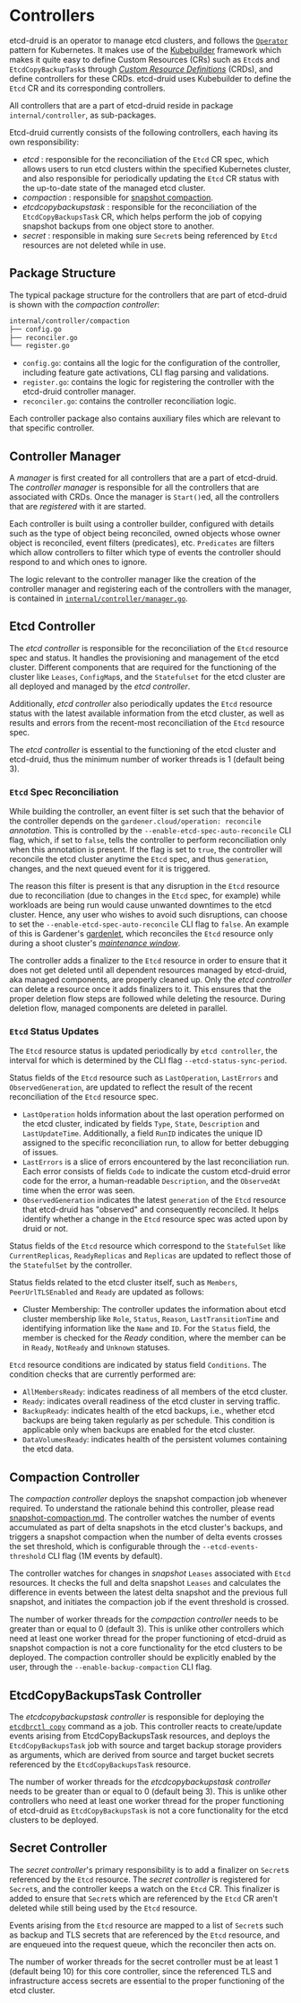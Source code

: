 # Controllers

etcd-druid is an operator to manage etcd clusters, and follows the [`Operator`](https://kubernetes.io/docs/concepts/extend-kubernetes/operator/) pattern for Kubernetes.
It makes use of the [Kubebuilder](https://github.com/kubernetes-sigs/kubebuilder) framework which makes it quite easy to define Custom Resources (CRs) such as `Etcd`s and `EtcdCopyBackupTask`s through [*Custom Resource Definitions*](https://kubernetes.io/docs/tasks/extend-kubernetes/custom-resources/custom-resource-definitions/) (CRDs), and define controllers for these CRDs.
etcd-druid uses Kubebuilder to define the `Etcd` CR and its corresponding controllers.

All controllers that are a part of etcd-druid reside in package `internal/controller`, as sub-packages.

Etcd-druid currently consists of the following controllers, each having its own responsibility:

- *etcd* : responsible for the reconciliation of the `Etcd` CR spec, which allows users to run etcd clusters within the specified Kubernetes cluster, and also responsible for periodically updating the `Etcd` CR status with the up-to-date state of the managed etcd cluster.
- *compaction* : responsible for [snapshot compaction](/docs/proposals/02-snapshot-compaction.md).
- *etcdcopybackupstask* : responsible for the reconciliation of the `EtcdCopyBackupsTask` CR, which helps perform the job of copying snapshot backups from one object store to another.
- *secret* : responsible in making sure `Secret`s being referenced by `Etcd` resources are not deleted while in use.

## Package Structure

The typical package structure for the controllers that are part of etcd-druid is shown with the *compaction controller*:

``` bash
internal/controller/compaction
├── config.go
├── reconciler.go
└── register.go
```

- `config.go`: contains all the logic for the configuration of the controller, including feature gate activations, CLI flag parsing and validations.
- `register.go`: contains the logic for registering the controller with the etcd-druid controller manager.
- `reconciler.go`: contains the controller reconciliation logic.

Each controller package also contains auxiliary files which are relevant to that specific controller.

## Controller Manager

A *manager* is first created for all controllers that are a part of etcd-druid.
The *controller manager* is responsible for all the controllers that are associated with CRDs.
Once the manager is `Start()`ed, all the controllers that are *registered* with it are started.  

Each controller is built using a controller builder, configured with details such as the type of object being reconciled, owned objects whose owner object is reconciled, event filters (predicates), etc. `Predicates` are filters which allow controllers to filter which type of events the controller should respond to and which ones to ignore.

The logic relevant to the controller manager like the creation of the controller manager and registering each of the controllers with the manager, is contained in [`internal/controller/manager.go`](/internal/controller/manager.go).

## Etcd Controller

The *etcd controller* is responsible for the reconciliation of the `Etcd` resource spec and status. It handles the provisioning and management of the etcd cluster. Different components that are required for the functioning of the cluster like `Leases`, `ConfigMap`s, and the `Statefulset` for the etcd cluster are all deployed and managed by the *etcd controller*.

Additionally, *etcd controller* also periodically updates the `Etcd` resource status with the latest available information from the etcd cluster, as well as results and errors from the recent-most reconciliation of the `Etcd` resource spec.

The *etcd controller* is essential to the functioning of the etcd cluster and etcd-druid, thus the minimum number of worker threads is 1 (default being 3).

### `Etcd` Spec Reconciliation

While building the controller, an event filter is set such that the behavior of the controller depends on the `gardener.cloud/operation: reconcile` *annotation*. This is controlled by the `--enable-etcd-spec-auto-reconcile` CLI flag, which, if set to `false`, tells the controller to perform reconciliation only when this annotation is present. If the flag is set to `true`, the controller will reconcile the etcd cluster anytime the `Etcd` spec, and thus `generation`, changes, and the next queued event for it is triggered.  

The reason this filter is present is that any disruption in the `Etcd` resource due to reconciliation (due to changes in the `Etcd` spec, for example) while workloads are being run would cause unwanted downtimes to the etcd cluster. Hence, any user who wishes to avoid such disruptions, can choose to set the `--enable-etcd-spec-auto-reconcile` CLI flag to `false`. An example of this is Gardener's [gardenlet](https://github.com/gardener/gardener/blob/master/docs/concepts/gardenlet.md), which reconciles the `Etcd` resource only during a shoot cluster's [*maintenance window*](https://github.com/gardener/gardener/blob/master/docs/usage/shoot_maintenance.md).

The controller adds a finalizer to the `Etcd` resource in order to ensure that it does not get deleted until all dependent resources managed by etcd-druid, aka managed components, are properly cleaned up. Only the *etcd controller* can delete a resource once it adds finalizers to it. This ensures that the proper deletion flow steps are followed while deleting the resource. During deletion flow, managed components are deleted in parallel.

### `Etcd` Status Updates

The `Etcd` resource status is updated periodically by `etcd controller`, the interval for which is determined by the CLI flag `--etcd-status-sync-period`.

Status fields of the `Etcd` resource such as `LastOperation`, `LastErrors` and `ObservedGeneration`, are updated to reflect the result of the recent reconciliation of the `Etcd` resource spec.

- `LastOperation` holds information about the last operation performed on the etcd cluster, indicated by fields `Type`, `State`, `Description` and `LastUpdateTime`. Additionally, a field `RunID` indicates the unique ID assigned to the specific reconciliation run, to allow for better debugging of issues.
- `LastErrors` is a slice of errors encountered by the last reconciliation run. Each error consists of fields `Code` to indicate the custom etcd-druid error code for the error, a human-readable `Description`, and the `ObservedAt` time when the error was seen.
- `ObservedGeneration` indicates the latest `generation` of the `Etcd` resource that etcd-druid has "observed" and consequently reconciled. It helps identify whether a change in the `Etcd` resource spec was acted upon by druid or not.

Status fields of the `Etcd` resource which correspond to the `StatefulSet` like `CurrentReplicas`, `ReadyReplicas` and `Replicas` are updated to reflect those of the `StatefulSet` by the controller.

Status fields related to the etcd cluster itself, such as `Members`, `PeerUrlTLSEnabled` and `Ready` are updated as follows:

- Cluster Membership: The controller updates the information about etcd cluster membership like `Role`, `Status`, `Reason`, `LastTransitionTime` and identifying information like the `Name` and `ID`. For the `Status` field, the member is checked for the *Ready* condition, where the member can be in `Ready`, `NotReady` and `Unknown` statuses.

`Etcd` resource conditions are indicated by status field `Conditions`.  The condition checks that are currently performed are:

- `AllMembersReady`: indicates readiness of all members of the etcd cluster.
- `Ready`: indicates overall readiness of the etcd cluster in serving traffic.
- `BackupReady`: indicates health of the etcd backups, i.e., whether etcd backups are being taken regularly as per schedule. This condition is applicable only when backups are enabled for the etcd cluster.
- `DataVolumesReady`: indicates health of the persistent volumes containing the etcd data.

## Compaction Controller

The *compaction controller* deploys the snapshot compaction job whenever required. To understand the rationale behind this controller, please read [snapshot-compaction.md](../proposals/02-snapshot-compaction.md).
The controller watches the number of events accumulated as part of delta snapshots in the etcd cluster's backups, and triggers a snapshot compaction when the number of delta events crosses the set threshold, which is configurable through the `--etcd-events-threshold` CLI flag (1M events by default).

The controller watches for changes in *snapshot* `Leases` associated with `Etcd` resources.
It checks the full and delta snapshot `Leases` and calculates the difference in events between the latest delta snapshot and the previous full snapshot, and initiates the compaction job if the event threshold is crossed.

The number of worker threads for the *compaction controller* needs to be greater than or equal to 0 (default 3).
This is unlike other controllers which need at least one worker thread for the proper functioning of etcd-druid as snapshot compaction is not a core functionality for the etcd clusters to be deployed.
The compaction controller should be explicitly enabled by the user, through the `--enable-backup-compaction` CLI flag.

## EtcdCopyBackupsTask Controller

The *etcdcopybackupstask controller* is responsible for deploying the [`etcdbrctl copy`](https://github.com/gardener/etcd-backup-restore/blob/master/cmd/copy.go) command as a job.
This controller reacts to create/update events arising from EtcdCopyBackupsTask resources, and deploys the `EtcdCopyBackupsTask` job with source and target backup storage providers as arguments, which are derived from source and target bucket secrets referenced by the `EtcdCopyBackupsTask` resource.

The number of worker threads for the *etcdcopybackupstask controller* needs to be greater than or equal to 0 (default being 3).
This is unlike other controllers who need at least one worker thread for the proper functioning of etcd-druid as `EtcdCopyBackupsTask` is not a core functionality for the etcd clusters to be deployed.

## Secret Controller

The *secret controller*'s primary responsibility is to add a finalizer on `Secret`s referenced by the `Etcd` resource.
The *secret controller* is registered for `Secret`s, and the controller keeps a watch on the `Etcd` CR.
This finalizer is added to ensure that `Secret`s which are referenced by the `Etcd` CR aren't deleted while still being used by the `Etcd` resource.

Events arising from the `Etcd` resource are mapped to a list of `Secret`s such as backup and TLS secrets that are referenced by the `Etcd` resource, and are enqueued into the request queue, which the reconciler then acts on.

The number of worker threads for the secret controller must be at least 1 (default being 10) for this core controller, since the referenced TLS and infrastructure access secrets are essential to the proper functioning of the etcd cluster.
